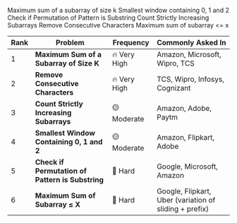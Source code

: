 Maximum sum of a subarray of size k
Smallest window containing 0, 1 and 2
Check if Permutation of Pattern is Substring
Count Strictly Increasing Subarrays
Remove Consecutive Characters
Maximum sum of subarray <= x

| Rank | Problem                                          | Frequency    | Commonly Asked In                                      |
| ---- | ------------------------------------------------ | ------------ | ------------------------------------------------------ |
| 1    | **Maximum Sum of a Subarray of Size K**          | 🔥 Very High | Amazon, Microsoft, Wipro, TCS                          |
| 2    | **Remove Consecutive Characters**                | 🔥 Very High | TCS, Wipro, Infosys, Cognizant                         |
| 3    | **Count Strictly Increasing Subarrays**          | 🟡 Moderate  | Amazon, Adobe, Paytm                                   |
| 4    | **Smallest Window Containing 0, 1 and 2**        | 🟡 Moderate  | Amazon, Flipkart, Adobe                                |
| 5    | **Check if Permutation of Pattern is Substring** | 🔴 Hard      | Google, Microsoft, Amazon                              |
| 6    | **Maximum Sum of Subarray ≤ X**                  | 🔴 Hard      | Google, Flipkart, Uber (variation of sliding + prefix) |
